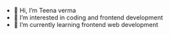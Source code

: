 - 👋 Hi, I’m Teena verma
- 👀 I’m interested in coding and frontend development
- 🌱 I’m currently learning frontend web development

<!---
Tina-2107/Tina-2107 is a ✨ special ✨ repository because its `README.md` (this file) appears on your GitHub profile.
You can click the Preview link to take a look at your changes.
--->
